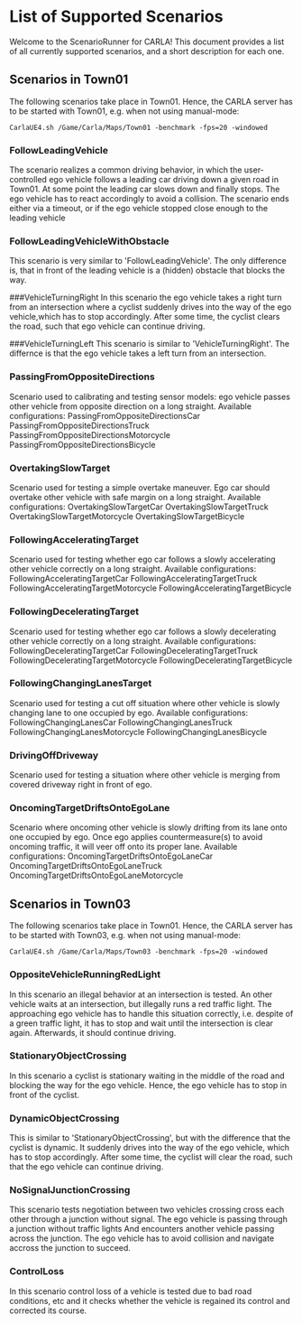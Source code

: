 # List of Supported Scenarios

Welcome to the ScenarioRunner for CARLA! This document provides a list of all
currently supported scenarios, and a short description for each one.

## Scenarios in Town01
The following scenarios take place in Town01. Hence, the CARLA server has to be
started with Town01, e.g. when not using manual-mode:
```
CarlaUE4.sh /Game/Carla/Maps/Town01 -benchmark -fps=20 -windowed
```

### FollowLeadingVehicle
The scenario realizes a common driving behavior, in which the user-controlled
ego vehicle follows a leading car driving down a given road in Town01. At some
point the leading car slows down and finally stops. The ego vehicle has to react
accordingly to avoid a collision. The scenario ends either via a timeout, or if
the ego vehicle stopped close enough to the leading vehicle

### FollowLeadingVehicleWithObstacle
This scenario is very similar to 'FollowLeadingVehicle'. The only difference is,
that in front of the leading vehicle is a (hidden) obstacle that blocks the way.

###VehicleTurningRight
In this scenario the ego vehicle takes a right turn from an intersection where
a cyclist suddenly drives into the way of the ego vehicle,which has to stop
accordingly. After some time, the cyclist clears the road, such that ego vehicle
can continue driving.

###VehicleTurningLeft
This scenario is similar to 'VehicleTurningRight'. The differnce is that the ego
vehicle takes a left turn from an intersection.

### PassingFromOppositeDirections
Scenario used to calibrating and testing sensor models: ego vehicle passes other vehicle from opposite direction on a long straight.
Available configurations:
PassingFromOppositeDirectionsCar
PassingFromOppositeDirectionsTruck
PassingFromOppositeDirectionsMotorcycle
PassingFromOppositeDirectionsBicycle

### OvertakingSlowTarget
Scenario used for testing a simple overtake maneuver. Ego car should overtake other vehicle with safe margin on a long straight.
Available configurations:
OvertakingSlowTargetCar
OvertakingSlowTargetTruck
OvertakingSlowTargetMotorcycle
OvertakingSlowTargetBicycle

### FollowingAcceleratingTarget
Scenario used for testing whether ego car follows a slowly accelerating other vehicle correctly on a long straight.
Available configurations:
FollowingAcceleratingTargetCar
FollowingAcceleratingTargetTruck
FollowingAcceleratingTargetMotorcycle
FollowingAcceleratingTargetBicycle

### FollowingDeceleratingTarget
Scenario used for testing whether ego car follows a slowly decelerating other vehicle correctly on a long straight.
Available configurations:
FollowingDeceleratingTargetCar
FollowingDeceleratingTargetTruck
FollowingDeceleratingTargetMotorcycle
FollowingDeceleratingTargetBicycle

### FollowingChangingLanesTarget
Scenario used for testing a cut off situation where other vehicle is slowly changing lane to one occupied by ego.
Available configurations:
FollowingChangingLanesCar
FollowingChangingLanesTruck
FollowingChangingLanesMotorcycle
FollowingChangingLanesBicycle

### DrivingOffDriveway
Scenario used for testing a situation where other vehicle is merging from covered driveway right in front of ego.

### OncomingTargetDriftsOntoEgoLane
Scenario where oncoming other vehicle is slowly drifting from its lane onto one occupied by ego. Once ego applies countermeasure(s) to avoid oncoming traffic, it will veer off onto its proper lane.
Available configurations:
OncomingTargetDriftsOntoEgoLaneCar
OncomingTargetDriftsOntoEgoLaneTruck
OncomingTargetDriftsOntoEgoLaneMotorcycle

## Scenarios in Town03
The following scenarios take place in Town01. Hence, the CARLA server has to be
started with Town03, e.g. when not using manual-mode:
```
CarlaUE4.sh /Game/Carla/Maps/Town03 -benchmark -fps=20 -windowed
```

### OppositeVehicleRunningRedLight
In this scenario an illegal behavior at an intersection is tested. An other
vehicle waits at an intersection, but illegally runs a red traffic light. The
approaching ego vehicle has to handle this situation correctly, i.e. despite of
a green traffic light, it has to stop and wait until the intersection is clear
again. Afterwards, it should continue driving.

### StationaryObjectCrossing
In this scenario a cyclist is stationary waiting in the middle of the road and
blocking the way for the ego vehicle. Hence, the ego vehicle has to stop in
front of the cyclist.

### DynamicObjectCrossing
This is similar to 'StationaryObjectCrossing', but with the difference that the
cyclist is dynamic. It suddenly drives into the way of the ego vehicle, which
has to stop accordingly. After some time, the cyclist will clear the road, such
that the ego vehicle can continue driving.

### NoSignalJunctionCrossing
This scenario tests negotiation between two vehicles crossing cross each other
through a junction without signal.
The ego vehicle is passing through a junction without traffic lights
And encounters another vehicle passing across the junction. The ego vehicle has
to avoid collision and navigate accross the junction to succeed.

### ControlLoss
In this scenario control loss of a vehicle is tested due to bad road conditions, etc
and it checks whether the vehicle is regained its control and corrected its course.

